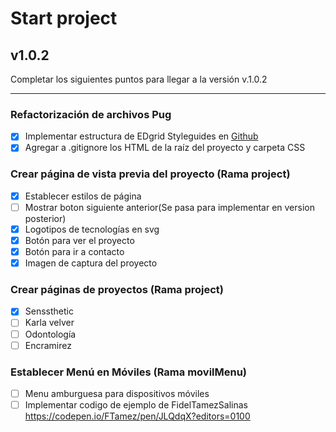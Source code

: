 # Start project

## v1.0.2

Completar los siguientes puntos para llegar a la versión v.1.0.2

---

### Refactorización de archivos Pug
- [x]  Implementar estructura de EDgrid Styleguides en [Github](https://github.com/escueladigital/EDteam-StyleGuides/tree/master/dev)
- [x]  Agregar a .gitignore los HTML de la raíz del proyecto y carpeta CSS

### Crear página de vista previa del proyecto (Rama project)
- [x]  Establecer estilos de página
- [ ]  Mostrar boton siguiente anterior(Se pasa para implementar en  version posterior)
- [x]  Logotipos de tecnologías en svg
- [x]  Botón para ver el proyecto
- [x]  Botón para ir a contacto
- [x]  Imagen de captura del proyecto

### Crear páginas de proyectos (Rama project)
- [x]  Senssthetic
- [ ]  Karla velver
- [ ]  Odontología
- [ ]  Encramirez

### Establecer Menú en Móviles (Rama movilMenu)
- [ ] Menu amburguesa para dispositivos móviles
- [ ] Implementar codigo de ejemplo de FidelTamezSalinas https://codepen.io/FTamez/pen/JLQdqX?editors=0100
